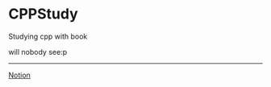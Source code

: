 # CPPStudy
Studying cpp with book 

will nobody see:p
***
[Notion](https://www.notion.so/C-a622052bde0f4ad3b7abfef4c9055b72)
